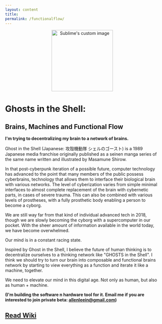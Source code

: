 ```yaml
---
layout: content
title: 
permalink: /functionalflow/
---
```


<p align="center">
  <img width="200" height="200" src="https://i.imgur.com/xm8i7k5.png" alt="Sublime's custom image"/>
</p>

# Ghosts in the Shell:
## Brains, Machines and Functional Flow

**I'm trying to decentralizing my brain to a network of brains.**

Ghost in the Shell (Japanese: 攻殻機動隊 シェルのゴースト) is a 1989 Japanese media franchise originally published as a seinen manga series of the same name written and illustrated by Masamune Shirow. 

In that post-cyberpunk iteration of a possible future, computer technology has advanced to the point that many members of the public possess cyberbrains, technology that allows them to interface their biological brain with various networks. The level of cyberization varies from simple minimal interfaces to almost complete replacement of the brain with cybernetic parts, in cases of severe trauma. This can also be combined with various levels of prostheses, with a fully prosthetic body enabling a person to become a cyborg. 

We are still way far from that kind of individual advanced tech in 2018, though we are slowly becoming the cyborg with a supercomputer in our pocket. With the sheer amount of information available in the world today, we have become overwhelmed. 

Our mind is in a constant racing state.

Inspired by Ghost in the Shell, I believe the future of human thinking is to decentralize ourselves to a thinking network like "GHOSTS in the Shell". I think we should try to turn our brain into composable and functional brains network by starting to view everything as a function and iterate it like a machine, together.

We need to elevate our mind in this digital age. Not only as human, but also as human + machine.

**(I'm building the software n hardware tool for it. Email me if you are interested to join private beta: allenleein@gmail.com)**


## [Read Wiki](https://github.com/allenleein/brains/wiki#table-of-contents-essay-still-in-process)

